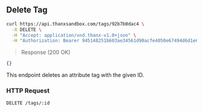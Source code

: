 ## Delete Tag

```bash
curl https://api.thanxsandbox.com/tags/92b7b0dac4 \
  -X DELETE \
  -H "Accept: application/vnd.thanx-v1.0+json" \
  -H "Authorization: Bearer 945148251b603ae34561d90acfe4050e67494d6d1e65d4d3d52798407f03c0bd"
```

> Response (200 OK)

```json
{}
```

This endpoint deletes an attribute tag with the given ID.

### HTTP Request

`DELETE /tags/:id`
